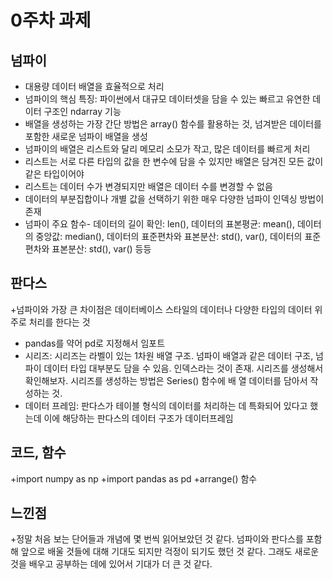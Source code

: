 # 0주차 과제
## 넘파이

+ 대용량 데이터 배열을 효율적으로 처리
+ 넘파이의 핵심 특징: 파이썬에서 대규모 데이터셋을 담을 수 있는 빠르고 유연한 데이터 구조인
ndarray 기능
+ 배열을 생성하는 가장 간단 방법은 array() 함수를 활용하는 것, 넘겨받은 데이터를 포함한 새로운 넘파이 배열을 생성
+ 넘파이의 배열은 리스트와 달리 메모리 소모가 작고, 많은 데이터를 빠르게 처리
+ 리스트는 서로 다른 타입의 값을 한 변수에 담을 수 있지만 배열은 담겨진 모든 값이 같은 타입이어야 
+ 리스트는 데이터 수가 변경되지만 배열은 데이터 수를 변경할 수 없음
+ 데이터의 부분집합이나 개별 값을 선택하기 위한 매우 다양한 넘파이 인덱싱 방법이 존재
+  넘파이 주요 함수- 데이터의 길이 확인: len(), 데이터의 표본평균: mean(), 데이터의 중앙값: median(), 데이터의 표준편차와 표본분산: std(), var(), 데이터의 표준편차와 표본분산: std(), var() 등등

## 판다스

+넘파이와 가장 큰 차이점은 데이터베이스 스타일의 데이터나 다양한 타입의 데이터 위주로 처리를 한다는 것
+ pandas를 약어 pd로 지정해서 임포트
+ 시리즈: 시리즈는 라벨이 있는 1차원 배열 구조. 넘파이 배열과 같은 데이터 구조, 넘파이 데이터 타입 대부분도 담을 수 있음. 인덱스라는 것이 존재. 시리즈를 생성해서 확인해보자. 시리즈를 생성하는 방법은 Series() 함수에 배
열 데이터를 담아서 작성하는 것.
+ 데이터 프레임: 판다스가 테이블 형식의 데이터를 처리하는 데 특화되어 있다고 했는데 이에 해당하는 판다스의 데이터 구조가 데이터프레임

## 코드, 함수
+import numpy as np
+import pandas as pd
+arrange() 함수

## 느낀점
+정말 처음 보는 단어들과 개념에 몇 번씩 읽어보았던 것 같다. 넘파이와 판다스를 포함해 앞으로 배울 것들에 대해 기대도 되지만 걱정이 되기도 했던 것 같다. 그래도 새로운 것을 배우고 공부하는 데에 있어서 기대가 더 큰 것 같다.
